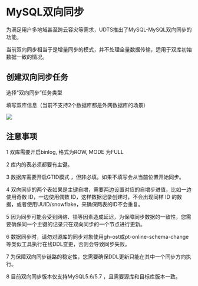 

# MySQL双向同步

为满足用户多地域甚至跨云容灾等需求，UDTS推出了MySQL-MySQL双向同步的功能。

当前双向同步相当于是增量同步的模式，并不处理全量数据传输，适用于双库初始数据一致的情况。


## 创建双向同步任务

选择“双向同步”任务类型

填写双库信息（当前不支持2个数据库都是外网数据库的场景）

![](http://udts-doc.cn-bj.ufileos.com/createtype4.png)


## 注意事项

1 双库需要开启binlog, 格式为ROW, MODE 为FULL

2 库内的表必须都要有主键。

3 数据库需要开启GTID模式 ，但非必填。如果不填写会从当前位置开始同步。

4 双向同步的两个表如果是主键自增，需要两边设置对应的自增步进值，比如一边使用奇数 ID，一边使用偶数 ID，这样数据记录创建时，不会出现同样 ID 的数据，或者使用UUID/snowflake，来确保两表的ID不会重复。

5 因为同步可能会受到网络、锁等因素造成延迟，为保障同步数据的一致性，您需要确保同一个主键的记录只在双向同步的一个节点进行更新。

6 数据同步时，请勿对源库的同步对象使用gh-ost或pt-online-schema-change等类似工具执行在线DDL变更，否则会导致同步失败。

7 为保障双向同步链路的稳定性，您需要确保DDL更新只能在其中一个同步方向执行。

8 目前双向同步版本仅支持MySQL5.6/5.7 ，且需要源库和目标库版本一致。
